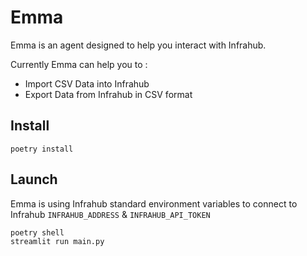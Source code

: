 # Emma

Emma is an agent designed to help you interact with Infrahub.

Currently Emma can help you to :
- Import CSV Data into Infrahub
- Export Data from Infrahub in CSV format

## Install

```
poetry install
```

## Launch

Emma is using Infrahub standard environment variables to connect to Infrahub `INFRAHUB_ADDRESS` & `INFRAHUB_API_TOKEN`

```
poetry shell
streamlit run main.py
```

